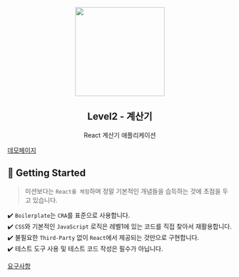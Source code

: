 <p align="middle" >
  <img width="200px;" src="https://github.com/woowacourse/javascript-calculator/raw/main/src/images/calculator_icon.png" />
</p>
<h2 align="middle">Level2 - 계산기</h2>
<p align="middle">React 계산기 애플리케이션</p>

[데모페이지](https://uk960214.github.io/react-calculator/)

## 🚀 Getting Started

> 미션보다는 `React를 체험`하며 정말 기본적인 개념들을 습득하는 것에 초점을 두고 있습니다.

✔️ `Boilerplate`는 `CRA`를 표준으로 사용합니다.  
✔️ `CSS`와 기본적인 `JavaScript` 로직은 레벨1에 있는 코드를 직접 찾아서 재활용합니다.  
✔️  불필요한 `Third-Party` 없이 `React`에서 제공되는 것만으로 구현합니다.  
✔️  테스트 도구 사용 및 테스트 코드 작성은 필수가 아닙니다.  

<a href="./REQUIREMENTS.md">요구사항<a>